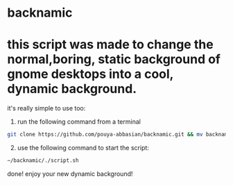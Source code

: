 # backnamic

# this script was made to change the normal,boring, static background of gnome desktops into a cool, dynamic background. 
it's really simple to use too:
1) run the following command from a terminal
```bash
git clone https://github.com/pouya-abbasian/backnamic.git && mv backnamic ~/backnamic ; cd backnamic ; chmod +x backnamic/script.sh
```
2) use the following command to start the script:
```bash
~/backnamic/./script.sh
```
done!
enjoy your new dynamic background!
